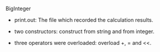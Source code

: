 BigInteger
* print.out: The file which recorded the calculation results.
 
* two constructors: construct from string and from integer.
 
* three operators were overloaded: overload +, = and <<.
 
